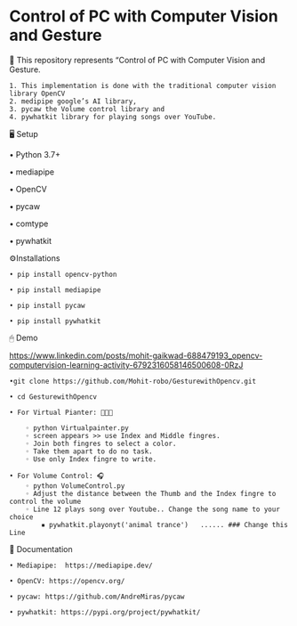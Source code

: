 
# Control of PC with Computer Vision and Gesture


📝  This repository represents “Control of PC with Computer Vision and Gesture.
    
    1. This implementation is done with the traditional computer vision library OpenCV 
    2. medipipe google’s AI library, 
    3. pycaw the Volume control library and 
    4. pywhatkit library for playing songs over YouTube. 

🖥  Setup

• Python 3.7+

• mediapipe 

• OpenCV 

• pycaw

• comtype

• pywhatkit

⚙️Installations
    
    • pip install opencv-python

    • pip install mediapipe
    
    • pip install pycaw
    
    • pip install pywhatkit
    
🖱 Demo

https://www.linkedin.com/posts/mohit-gaikwad-688479193_opencv-computervision-learning-activity-6792316058146500608-0RzJ

    •git clone https://github.com/Mohit-robo/GesturewithOpencv.git
    
    • cd GesturewithOpencv
    
    • For Virtual Pianter: 🧑🏻‍🎨
    
        ◦ python Virtualpainter.py
        ◦ screen appears >> use Index and Middle fingres.
        ◦ Join both fingres to select a color.
        ◦ Take them apart to do no task.
        ◦ Use only Index fingre to write.  
          
    • For Volume Control: 🎧
        ◦ python VolumeControl.py
        ◦ Adjust the distance between the Thumb and the Index fingre to control the volume
        ◦ Line 12 plays song over Youtube.. Change the song name to your choice
            ▪ pywhatkit.playonyt('animal trance')   ...... ### Change this Line
🔗 Documentation

    • Mediapipe:  https://mediapipe.dev/
    
    • OpenCV: https://opencv.org/
    
    • pycaw: https://github.com/AndreMiras/pycaw
    
    • pywhatkit: https://pypi.org/project/pywhatkit/

